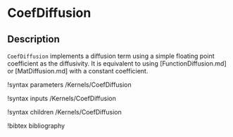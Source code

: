 # CoefDiffusion

## Description

`CoefDiffusion` implements a diffusion term using a simple floating point coefficient as the diffusivity.
It is equivalent to using [FunctionDiffusion.md] or [MatDiffusion.md] with a constant coefficient.

!syntax parameters /Kernels/CoefDiffusion

!syntax inputs /Kernels/CoefDiffusion

!syntax children /Kernels/CoefDiffusion

!bibtex bibliography

